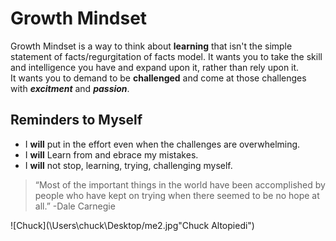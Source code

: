 # Growth Mindset

Growth Mindset is a way to think about **learning** that isn't the simple statement of facts/regurgitation of facts model. 
It wants you to take the skill and intelligence you have and expand upon it, rather than rely upon it.  
It wants you to demand to be **challenged** and come at those challenges with ***excitment*** and ***passion***.  

## Reminders to Myself

* I **will** put in the effort even when the challenges are overwhelming.
* I **will** Learn from and ebrace my mistakes.
* I **will** not stop, learning, trying, challenging myself.

> “Most of the important things in the world have been accomplished by people who have kept on trying when there seemed to be no hope at all.” -Dale Carnegie

![Chuck](\Users\chuck\Desktop/me2.jpg"Chuck Altopiedi")




